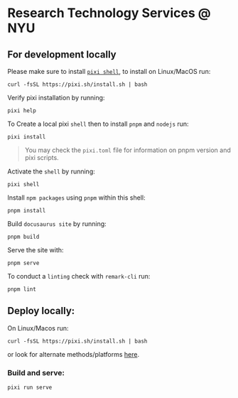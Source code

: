 # Research Technology Services @ NYU

## For development locally 

Please make sure to install [`pixi shell`](https://pixi.sh/latest/#installation), to install on Linux/MacOS run:

```
curl -fsSL https://pixi.sh/install.sh | bash
```

Verify pixi installation by running:

```
pixi help
```

To Create a local pixi `shell` then to install `pnpm` and `nodejs` run:

```
pixi install
```

> You may check the `pixi.toml` file for information on pnpm version and pixi scripts.

Activate the `shell` by running:

```
pixi shell
```

Install `npm packages` using `pnpm` within this shell:

```
pnpm install
```

Build `docusaurus site` by running:

```
pnpm build
```

Serve the site with:

```
pnpm serve
```

To conduct a `linting` check with `remark-cli` run:

```
pnpm lint
```


## Deploy locally:
On Linux/Macos run:
```
curl -fsSL https://pixi.sh/install.sh | bash
```
or look for alternate methods/platforms [here](https://pixi.sh/latest/#installation).

### Build and serve:
```
pixi run serve
```
